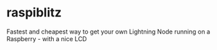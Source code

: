 # raspiblitz
Fastest and cheapest way to get your own Lightning Node running on a Raspberry - with a nice LCD
